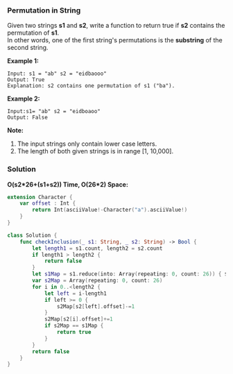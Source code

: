 
### Permutation in String

Given two strings __s1__ and __s2__, write a function to return true if __s2__ contains the permutation of __s1__.</br> 
In other words, one of the first string's permutations is the __substring__ of the second string.

__Example 1:__
```
Input: s1 = "ab" s2 = "eidbaooo"
Output: True
Explanation: s2 contains one permutation of s1 ("ba").
```
__Example 2:__
```
Input:s1= "ab" s2 = "eidboaoo"
Output: False
```

__Note:__
1. The input strings only contain lower case letters.
2. The length of both given strings is in range [1, 10,000].

### Solution
__O(s2\*26+(s1+s2)) Time, O(26*2) Space:__
```Swift
extension Character {
    var offset : Int {
        return Int(asciiValue!-Character("a").asciiValue!)
    }
}

class Solution {
    func checkInclusion(_ s1: String, _ s2: String) -> Bool {
        let length1 = s1.count, length2 = s2.count
        if length1 > length2 {
            return false
        }
        let s1Map = s1.reduce(into: Array(repeating: 0, count: 26)) { $0[$1.offset]+=1 }, s2 = Array(s2)
        var s2Map = Array(repeating: 0, count: 26)
        for i in 0..<length2 {
            let left = i-length1
            if left >= 0 {
                s2Map[s2[left].offset]-=1
            }
            s2Map[s2[i].offset]+=1
            if s2Map == s1Map {
                return true
            }
        }
        return false
    }
}
```